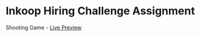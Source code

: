 # Inkoop Hiring Challenge Assignment

Shooting Game - [Live Preview](https://abhinavg916.github.io/inkoop-hiring-challenge-assignment/)
